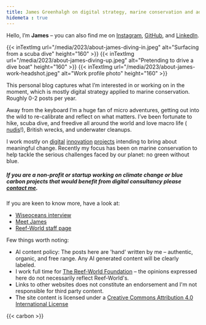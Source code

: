 ```yaml
---
title: James Greenhalgh on digital strategy, marine conservation and adventures
hidemeta : true
---
```


Hello, I’m **James** – you can also find me on [Instagram](https://instagram.com/jamesgreenblue), [GitHub](https://github.com/jamesgreenblue), and [LinkedIn](https://www.linkedin.com/in/jamesgreenblue/). 


{{< inTextImg url="/media/2023/about-james-diving-in.jpeg" alt="Surfacing from a scuba dive" height="160" >}}
{{< inTextImg url="/media/2023/about-james-diving-up.jpeg" alt="Pretending to drive a dive boat" height="160" >}}
{{< inTextImg url="/media/2023/about-james-work-headshot.jpeg" alt="Work profile photo" height="160" >}}

This personal blog captures what I’m interested in or working on in the moment, which is mostly digital strategy applied to marine conservation. Roughly 0-2 posts per year.

Away from the keyboard I’m a huge fan of micro adventures, getting out into the wild to re-calibrate and reflect on what matters. I’ve been fortunate to hike, scuba dive, and freedive all around the world and love macro life ( [nudis](https://www.youtube.com/watch?v=F7V8DRfZBQI)!), British wrecks, and underwater cleanups. 

I work mostly on [digital](https://www.unep.org/news-and-stories/story/digital-hub-designed-protect-coral-reefs-shortlisted-global-award) [innovation](https://greenfins.net/) [projects](https://oceansfestuk.com/) intending to bring about meaningful change. Recently my focus has been on marine conservation to help tackle the serious challenges faced by our planet: no green without blue.

##### If you are a non-profit or startup working on climate change or blue carbon projects that would benefit from digital consultancy please [contact me](/contact).

If you are keen to know more, have a look at:

* [Wiseoceans interview](https://www.wiseoceans.com/an-interview-with-wiseoceans-james-greenhalgh)
* [Meet James](https://reef-world.org/blog/meet-james)
* [Reef-World staff page](https://reef-world.org/staff)

Few things worth noting:

* AI content policy: The posts here are 'hand' written by me – authentic, organic, and free range. Any AI generated content will be clearly labeled.
* I work full time for [The Reef-World Foundation](https://reef-world.org/staff) – the opinions expressed here do not necessarily reflect Reef-World's.
* Links to other websites does not constitute an endorsement and I'm not responsible for third party content.
* The site content is licensed under a [Creative Commons Attribution 4.0 International License](http://creativecommons.org/licenses/by/4.0/)

{{< carbon >}}
